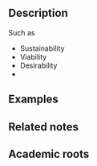 
## Description


Such as
- Sustainability
- Viability
- Desirability
- 

## Examples 


## Related notes 


## Academic roots
